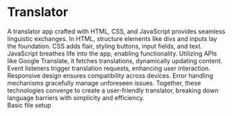 # Translator
A translator app crafted with HTML, CSS, and JavaScript provides seamless linguistic exchanges. In HTML, structure elements like divs and inputs lay the foundation. CSS adds flair, styling buttons, input fields, and text. JavaScript breathes life into the app, enabling functionality. Utilizing APIs like Google Translate, it fetches translations, dynamically updating content. Event listeners trigger translation requests, enhancing user interaction. Responsive design ensures compatibility across devices. Error handling mechanisms gracefully manage unforeseen issues. Together, these technologies converge to create a user-friendly translator, breaking down language barriers with simplicity and efficiency.
<br>
Basic file setup